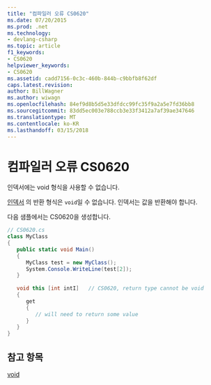 ```yaml
---
title: "컴파일러 오류 CS0620"
ms.date: 07/20/2015
ms.prod: .net
ms.technology:
- devlang-csharp
ms.topic: article
f1_keywords:
- CS0620
helpviewer_keywords:
- CS0620
ms.assetid: cadd7156-0c3c-460b-844b-c9bbfb8f62df
caps.latest.revision: 
author: BillWagner
ms.author: wiwagn
ms.openlocfilehash: 84ef9d8b5d5e33dfdcc99fc35f9a2a5e7fd36bb8
ms.sourcegitcommit: 83dd5ec003e788ccb3e33f3412a7af39ae347646
ms.translationtype: MT
ms.contentlocale: ko-KR
ms.lasthandoff: 03/15/2018
---
```

# <a name="compiler-error-cs0620"></a>컴파일러 오류 CS0620
인덱서에는 void 형식을 사용할 수 없습니다.  
  
 [인덱서](../../csharp/programming-guide/indexers/index.md) 의 반환 형식은 `void`일 수 없습니다. 인덱서는 값을 반환해야 합니다.  
  
 다음 샘플에서는 CS0620을 생성합니다.  
  
```csharp  
// CS0620.cs  
class MyClass  
{  
   public static void Main()  
   {  
      MyClass test = new MyClass();  
      System.Console.WriteLine(test[2]);  
   }  
  
   void this [int intI]   // CS0620, return type cannot be void  
   {  
      get  
      {  
         // will need to return some value  
      }  
   }  
}  
```  
  
## <a name="see-also"></a>참고 항목  
 [void](../../csharp/language-reference/keywords/void.md)
